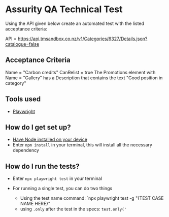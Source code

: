 # Assurity QA Technical Test #

Using the API given below create an automated test with the listed acceptance criteria:

API = https://api.tmsandbox.co.nz/v1/Categories/6327/Details.json?catalogue=false

## Acceptance Criteria ##

Name = "Carbon credits"
CanRelist = true
The Promotions element with Name = "Gallery" has a Description that contains the text "Good position in category"

## Tools used ##
* [Playwright](https://playwright.dev/)

## How do I get set up? ##

* [Have Node installed on your device](https://nodejs.org/en/download/)
* Enter `npm install` in your terminal, this will install all the necessary dependency

## How do I run the tests? ##

* Enter `npx playwright test` in your terminal

* For running a single test, you can do two things
    * Using the test name command: `npx playwright test -g "{TEST CASE NAME HERE}"
    * using `.only` after the test in the specs: `test.only('`





